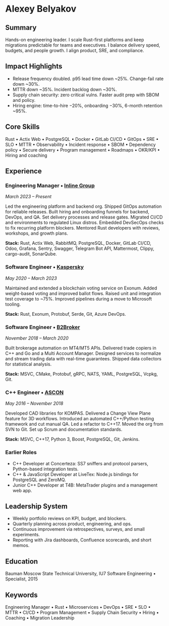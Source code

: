 # Alexey Belyakov

## Summary
Hands-on engineering leader. I scale Rust-first platforms and keep migrations predictable for teams and executives. I balance delivery speed, budgets, and people growth. I align product, SRE, and compliance.

## Impact Highlights
- Release frequency doubled. p95 lead time down ~25%. Change-fail rate down ~30%.
- MTTR down ~35%. Incident backlog down ~30%.
- Supply chain security: zero critical vulns. Faster audit prep with SBOM and policy.
- Hiring engine: time-to-hire −20%, onboarding −30%, 6-month retention ~95%.

## Core Skills
Rust • Actix Web • PostgreSQL • Docker • GitLab CI/CD • GitOps • SRE • SLO • MTTR • Observability • Incident response • SBOM • Dependency policy • Secure delivery • Program management • Roadmaps • OKR/KPI • Hiring and coaching

## Experience

### Engineering Manager • [Inline Group](https://www.inlinegroup.ru/)
*March 2023 – Present*

Led the engineering platform and backend org. Shipped GitOps automation for reliable releases. Built hiring and onboarding funnels for backend, DevOps, and QA. Set delivery processes and release gates. Migrated CI/CD and environments to regulated Linux distros. Embedded DevSecOps checks to fix recurring platform blockers. Mentored Rust developers with reviews, workshops, and growth plans.

**Stack:** Rust, Actix Web, RabbitMQ, PostgreSQL, Docker, GitLab CI/CD, Odoo, Grafana, Sentry, Swagger, Telegram Bot API, Mattermost, Clippy, cargo-audit, SonarQube.

### Software Engineer • [Kaspersky](https://www.kaspersky.com/)
*May 2020 – March 2023*

Maintained and extended a blockchain voting service on Exonum. Added weight-based voting and improved ballot flows. Raised unit and integration test coverage to ~75%. Improved pipelines during a move to Microsoft tooling.

**Stack:** Rust, Exonum, Protobuf, Serde, Git, Azure DevOps.

### Software Engineer • [B2Broker](https://b2broker.com/)
*November 2018 – March 2020*

Built brokerage automation on MT4/MT5 APIs. Delivered trade copiers in C++ and Go and a Multi Account Manager. Designed services to normalize and stream trading data with real-time guarantees. Shipped data collectors for statistical analysis.

**Stack:** MSVC, CMake, Protobuf, gRPC, NATS, YAML, PostgreSQL, Vcpkg, Git.

### C++ Engineer • [ASCON](https://ascon.ru)
*May 2016 – November 2018*

Developed CAD libraries for KOMPAS. Delivered a Change View Plane feature for 3D workflows. Introduced an automated C++/Python testing framework and cut manual QA. Led a refactor to C++17. Moved the org from SVN to Git. Set up Scrum and documentation standards.

**Stack:** MSVC, C++17, Python 3, Boost, PostgreSQL, Git, Jenkins.

### Earlier Roles
- C++ Developer at Concerteza: SS7 sniffers and protocol parsers, Python-based integration tests.
- C++ & JavaScript Developer at LiveTex: Node.js bindings for PostgreSQL and ZeroMQ.
- Junior C++ Developer at T4B: MetaTrader plugins and a management web app.

## Leadership System
- Weekly portfolio reviews on KPI, budget, and blockers.
- Quarterly planning across product, engineering, and ops.
- Continuous improvement via retrospectives, surveys, and small experiments.
- Reporting with Jira dashboards, Confluence scorecards, and short memos.

## Education
Bauman Moscow State Technical University, IU7 Software Engineering • Specialist, 2015

## Keywords
Engineering Manager • Rust • Microservices • DevOps • SRE • SLO • MTTR • CI/CD • Program Management • Supply Chain Security • Hiring • Coaching • Migration Leadership
